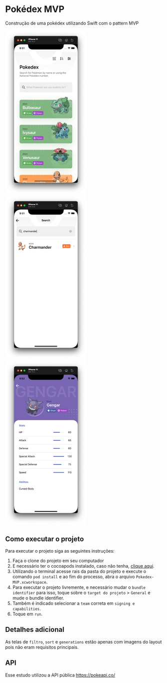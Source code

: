 # Pokédex MVP

Construção de uma pokédex utilizando Swift com o pattern MVP

<p float="left">
<img src="./assets/home.png" alt="drawing" width="260"/>
<img src="./assets/search.png" alt="drawing" width="260"/>
<img src="./assets/pokemon.png" alt="drawing" width="260"/>
</p>

## Como executar o projeto

Para executar o projeto siga as seguintes instruções:

1. Faça o clone do projeto em seu computador
2. E necessário ter o cocoapods instalado, caso não tenha, [clique aqui](https://cocoapods.org/).
3. Utilizando o terminal acesse rais da pasta do projeto e execute o comando `pod install` e ao fim do processo, abra o arquivo `Pokedex-MVP.xcworkspace`.
4. Para executar o projeto livremente, e necessário mudar o `bundle identifier` para isso, toque sobre o `target do projeto` > `General` e mude o bundle identifier.
5. Também é indicado selecionar a `team` correta em `signing e capabilities`.
6. Toque em `run`.

## Detalhes adicional

As telas de `filtro`, `sort` e `generations` estão apenas com imagens do layout pois não eram requisitos principais.

## API

Esse estudo utilizou a API pública https://pokeapi.co/
